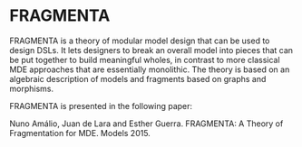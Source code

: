 # FRAGMENTA
FRAGMENTA is a theory of modular model design that can be used to design DSLs. It lets designers to break an overall model into pieces that can be put together to build meaningful wholes, in contrast to more classical MDE approaches that are essentially monolithic. The theory is based on an algebraic description of models and fragments based on graphs and morphisms.

FRAGMENTA is presented in the following paper:

Nuno Amálio, Juan de Lara and Esther Guerra. FRAGMENTA: A Theory of Fragmentation for MDE. Models 2015.



